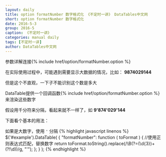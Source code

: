 ```yaml
---
layout: daily
title: option formatNumber 数字格式化 《不定时一讲》 DataTables中文网
short: option formatNumber 数字格式化
date: 2016-5-3
group: 2016-5
caption: 《不定时一讲》
categories: manual daily
tags: [不定时一讲]
author: DataTables中文网
---
```

参数详解连接{% include href/option/formatNumber.option %}

在实际使用过程中，可能遇到需要显示大数据的情况，比如： **9874029144**

但是这个不直观，一下子不能识别这个数是多大

DataTable提供一个回调函数{% include href/option/formatNumber.option %}来渲染这些数字

假设用千分符来分隔，看起来就不一样了，如 **9'874'029'144**
<!--more-->

下面看个基本的用法：

如果是大数字，使用 `'` 分隔
{% highlight javascript linenos %}
$('#example').DataTable( {
  "formatNumber": function ( toFormat ) {
     //使用正则表达式匹配，替换数字
    return toFormat.toString().replace(/\B(?=(\d{3})+(?!\d))/g, "'");
  };
} );
{% endhighlight %}
